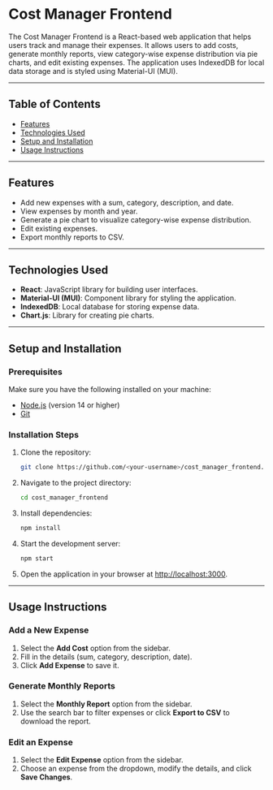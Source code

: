 # Cost Manager Frontend

The Cost Manager Frontend is a React-based web application that helps users track and manage their expenses. It allows users to add costs, generate monthly reports, view category-wise expense distribution via pie charts, and edit existing expenses. The application uses IndexedDB for local data storage and is styled using Material-UI (MUI).

---

## Table of Contents
- [Features](#features)
- [Technologies Used](#technologies-used)
- [Setup and Installation](#setup-and-installation)
- [Usage Instructions](#usage-instructions)

---

## Features
- Add new expenses with a sum, category, description, and date.
- View expenses by month and year.
- Generate a pie chart to visualize category-wise expense distribution.
- Edit existing expenses.
- Export monthly reports to CSV.

---

## Technologies Used
- **React**: JavaScript library for building user interfaces.
- **Material-UI (MUI)**: Component library for styling the application.
- **IndexedDB**: Local database for storing expense data.
- **Chart.js**: Library for creating pie charts.

---

## Setup and Installation

### Prerequisites
Make sure you have the following installed on your machine:
- [Node.js](https://nodejs.org/) (version 14 or higher)
- [Git](https://git-scm.com/)

### Installation Steps
1. Clone the repository:
   ```bash
   git clone https://github.com/<your-username>/cost_manager_frontend.git
   ```

2. Navigate to the project directory:
   ```bash
   cd cost_manager_frontend
   ```

3. Install dependencies:
   ```bash
   npm install
   ```

4. Start the development server:
   ```bash
   npm start
   ```

5. Open the application in your browser at [http://localhost:3000](http://localhost:3000).

---

## Usage Instructions

### Add a New Expense
1. Select the **Add Cost** option from the sidebar.
2. Fill in the details (sum, category, description, date).
3. Click **Add Expense** to save it.

### Generate Monthly Reports
1. Select the **Monthly Report** option from the sidebar.
2. Use the search bar to filter expenses or click **Export to CSV** to download the report.

### Edit an Expense
1. Select the **Edit Expense** option from the sidebar.
2. Choose an expense from the dropdown, modify the details, and click **Save Changes**.


